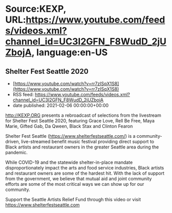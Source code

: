 # Source:KEXP, URL:https://www.youtube.com/feeds/videos.xml?channel_id=UC3I2GFN_F8WudD_2jUZbojA, language:en-US

## Shelter Fest Seattle 2020
 - [https://www.youtube.com/watch?v=rr7zISqX1S8](https://www.youtube.com/watch?v=rr7zISqX1S8)
 - RSS feed: https://www.youtube.com/feeds/videos.xml?channel_id=UC3I2GFN_F8WudD_2jUZbojA
 - date published: 2021-02-06 00:00:00+00:00

http://KEXP.ORG presents a rebroadcast of selections from the livestream for Shelter Fest Seattle 2020, featuring Grace Love, Rell Be Free, Maya Marie, Gifted Gab, Da Qween, Black Stax and Clinton Fearon

Shelter Fest Seattle (https://www.shelterfestseattle.com/) is a community-driven, live-streamed benefit music festival providing direct support to Black artists and restaurant owners in the greater Seattle area during the pandemic.

While COVID-19 and the statewide shelter-in-place mandate disproportionately impact the arts and food service industries, Black artists and restaurant owners are some of the hardest hit. With the lack of support from the government, we believe that mutual aid and joint community efforts are some of the most critical ways we can show up for our community.

Support the Seattle Artists Relief Fund through this video or visit https://www.shelterfestseattle.com

